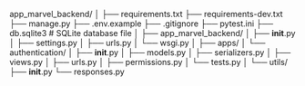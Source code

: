 app_marvel_backend/
│
├── requirements.txt
├── requirements-dev.txt
├── manage.py
├── .env.example
├── .gitignore
├── pytest.ini
├── db.sqlite3  # SQLite database file
│
├── app_marvel_backend/
│   ├── __init__.py
│   ├── settings.py
│   ├── urls.py
│   └── wsgi.py
│
├── apps/
│   └── authentication/
│       ├── __init__.py
│       ├── models.py
│       ├── serializers.py
│       ├── views.py
│       ├── urls.py
│       ├── permissions.py
│       └── tests.py
│
└── utils/
    ├── __init__.py
    └── responses.py